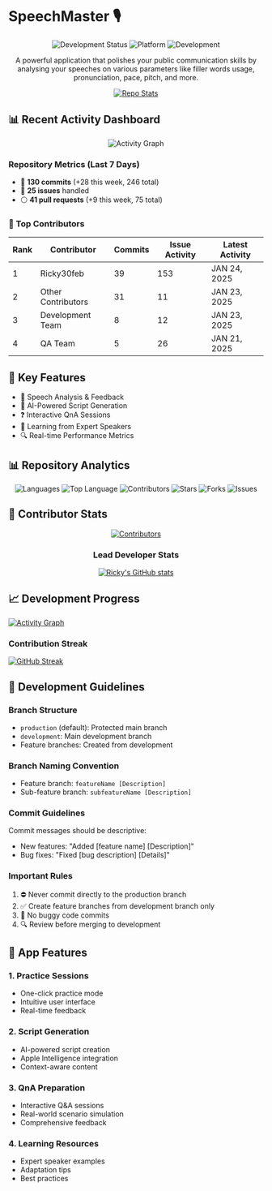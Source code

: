 # SpeechMaster 🎙️

<div align="center">

![Development Status](https://img.shields.io/badge/Status-Active-success)
![Platform](https://img.shields.io/badge/Platform-iOS-blue)
![Development](https://img.shields.io/badge/Development-In_Progress-grey)

A powerful application that polishes your public communication skills by analysing your speeches on various parameters like filler words usage, pronunciation, pace, pitch, and more.

[![Repo Stats](https://github-readme-stats.vercel.app/api/pin/?username=Speeku&repo=SpeechMaster&theme=swift)](https://github.com/Speeku/SpeechMaster)

</div>

## 📊 Recent Activity Dashboard
<div align="center">
  <img src="https://github-activity-graphs-demo.herokuapp.com/graph" alt="Activity Graph" />
</div>

### Repository Metrics (Last 7 Days)
- 🔵 **130 commits** (+28 this week, 246 total)
- 🔴 **25 issues** handled
- ⚪ **41 pull requests** (+9 this week, 75 total)

### 👥 Top Contributors

| Rank | Contributor | Commits | Issue Activity | Latest Activity |
|------|------------|---------|----------------|-----------------|
| 1 | Ricky30feb | 39 | 153 | JAN 24, 2025 |
| 2 | Other Contributors | 31 | 11 | JAN 23, 2025 |
| 3 | Development Team | 8 | 12 | JAN 23, 2025 |
| 4 | QA Team | 5 | 26 | JAN 21, 2025 |

## 🎯 Key Features
- 🎯 Speech Analysis & Feedback
- 📝 AI-Powered Script Generation
- ❓ Interactive QnA Sessions
- 🎥 Learning from Expert Speakers
- 🔍 Real-time Performance Metrics

## 📊 Repository Analytics
<div align="center">

![Languages](https://img.shields.io/github/languages/count/Speeku/SpeechMaster)
![Top Language](https://img.shields.io/github/languages/top/Speeku/SpeechMaster)
![Contributors](https://img.shields.io/github/contributors/Speeku/SpeechMaster)
![Stars](https://img.shields.io/github/stars/Speeku/SpeechMaster)
![Forks](https://img.shields.io/github/forks/Speeku/SpeechMaster)
![Issues](https://img.shields.io/github/issues/Speeku/SpeechMaster)

</div>

## 👥 Contributor Stats
<div align="center">

[![Contributors](https://contrib.rocks/image?repo=Speeku/SpeechMaster)](https://github.com/Speeku/SpeechMaster/graphs/contributors)

### Lead Developer Stats
[![Ricky's GitHub stats](https://github-readme-stats.vercel.app/api?username=Ricky30feb&show_icons=true&theme=swift)](https://github.com/Speeku/SpeechMaster)

</div>

## 📈 Development Progress
[![Activity Graph](https://github-readme-activity-graph.vercel.app/graph?username=Ricky30feb&theme=github-light)](https://github.com/Speeku/SpeechMaster)

### Contribution Streak
[![GitHub Streak](https://github-readme-streak-stats.herokuapp.com/?user=Ricky30feb&theme=swift)](https://github.com/Speeku/SpeechMaster)

## 📝 Development Guidelines

### Branch Structure
- `production` (default): Protected main branch
- `development`: Main development branch
- Feature branches: Created from development

### Branch Naming Convention
- Feature branch: `featureName [Description]`
- Sub-feature branch: `subfeatureName [Description]`

### Commit Guidelines
Commit messages should be descriptive:
- New features: "Added [feature name] [Description]"
- Bug fixes: "Fixed [bug description] [Details]"

### Important Rules
1. ⛔ Never commit directly to the production branch
2. ✅ Create feature branches from development branch only
3. 🐛 No buggy code commits
4. 🔍 Review before merging to development

## 📱 App Features

### 1. Practice Sessions
- One-click practice mode
- Intuitive user interface
- Real-time feedback

### 2. Script Generation
- AI-powered script creation
- Apple Intelligence integration
- Context-aware content

### 3. QnA Preparation
- Interactive Q&A sessions
- Real-world scenario simulation
- Comprehensive feedback

### 4. Learning Resources
- Expert speaker examples
- Adaptation tips
- Best practices
